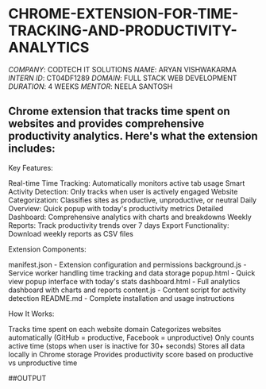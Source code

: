 # CHROME-EXTENSION-FOR-TIME-TRACKING-AND-PRODUCTIVITY-ANALYTICS

*COMPANY*: CODTECH IT SOLUTIONS
*NAME*: ARYAN VISHWAKARMA
*INTERN ID*: CT04DF1289
*DOMAIN*: FULL STACK WEB DEVELOPMENT
*DURATION*: 4 WEEKS
*MENTOR*: NEELA SANTOSH
## Chrome extension that tracks time spent on websites and provides comprehensive productivity analytics. Here's what the extension includes:

Key Features:

Real-time Time Tracking: Automatically monitors active tab usage
Smart Activity Detection: Only tracks when user is actively engaged
Website Categorization: Classifies sites as productive, unproductive, or neutral
Daily Overview: Quick popup with today's productivity metrics
Detailed Dashboard: Comprehensive analytics with charts and breakdowns
Weekly Reports: Track productivity trends over 7 days
Export Functionality: Download weekly reports as CSV files

Extension Components:

manifest.json - Extension configuration and permissions
background.js - Service worker handling time tracking and data storage
popup.html - Quick view popup interface with today's stats
dashboard.html - Full analytics dashboard with charts and reports
content.js - Content script for activity detection
README.md - Complete installation and usage instructions

How It Works:

Tracks time spent on each website domain
Categorizes websites automatically (GitHub = productive, Facebook = unproductive)
Only counts active time (stops when user is inactive for 30+ seconds)
Stores all data locally in Chrome storage
Provides productivity score based on productive vs unproductive time

##OUTPUT 

